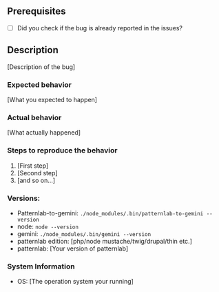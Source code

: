 ## Prerequisites
- [ ] Did you check if the bug is already reported in the issues?

## Description
[Description of the bug]

### Expected behavior
[What you expected to happen]

### Actual behavior
[What actually happened]

### Steps to reproduce the behavior
1. [First step]
2. [Second step]
3. [and so on...]

### Versions:
- Patternlab-to-gemini: `./node_modules/.bin/patternlab-to-gemini --version`
- node: `node --version`
- gemini: `./node_modules/.bin/gemini --version`
- patternlab edition: [php/node mustache/twig/drupal/thin etc.]
- patternlab: [Your version of patternlab]

### System Information

- OS: [The operation system your running]
